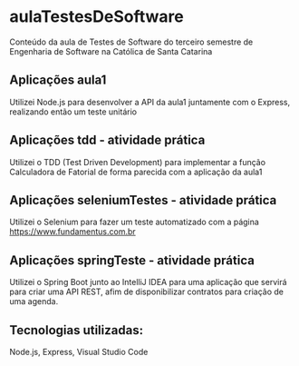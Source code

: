 # aulaTestesDeSoftware

Conteúdo da aula de Testes de Software do terceiro semestre de Engenharia de Software na Católica de Santa Catarina

## Aplicações aula1
Utilizei Node.js para desenvolver a API da aula1 juntamente com o Express, realizando então um teste unitário

## Aplicações tdd - atividade prática
Utilizei o TDD (Test Driven Development) para implementar a função Calculadora de Fatorial de forma parecida com a aplicação da aula1

## Aplicações seleniumTestes - atividade prática
Utilizei o Selenium para fazer um teste automatizado com a página https://www.fundamentus.com.br

## Aplicações springTeste - atividade prática
Utilizei o Spring Boot junto ao IntelliJ IDEA para uma aplicação que servirá para criar uma API REST, afim de disponibilizar contratos para criação de uma agenda.

## Tecnologias utilizadas:
Node.js, Express, Visual Studio Code
